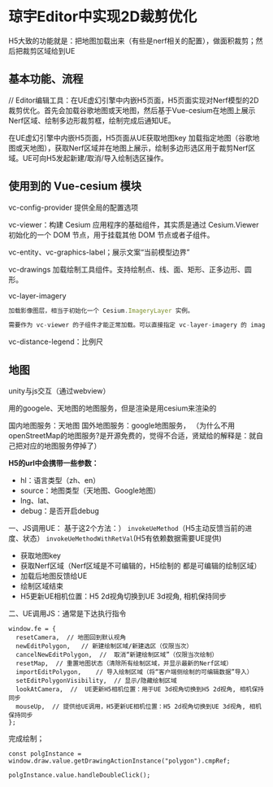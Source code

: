 # 琼宇Editor中实现2D裁剪优化
H5大致的功能就是：把地图加载出来（有些是nerf相关的配置），做面积裁剪；然后把裁剪区域给到UE

## 基本功能、流程

// 
Editor编辑工具：在UE虚幻引擎中内嵌H5页面，H5页面实现对Nerf模型的2D裁剪优化。首先会加载谷歌地图或天地图，然后基于Vue-cesium在地图上展示Nerf区域、绘制多边形裁剪框，绘制完成后通知UE。


在UE虚幻引擎中内嵌H5页面，H5页面从UE获取地图key 加载指定地图（谷歌地图或天地图），获取Nerf区域并在地图上展示，绘制多边形选区用于裁剪Nerf区域。UE可向H5发起新建/取消/导入绘制选区操作。



## 使用到的 Vue-cesium 模块
vc-config-provider
提供全局的配置选项

vc-viewer：构建 Cesium 应用程序的基础组件，其实质是通过 Cesium.Viewer 初始化的一个 DOM 节点，用于挂载其他 DOM 节点或者子组件。

vc-entity、vc-graphics-label；展示文案“当前模型边界”

vc-drawings
加载绘制工具组件。支持绘制点、线、面、矩形、正多边形、圆形。

vc-layer-imagery
```js
加载影像图层，相当于初始化一个 Cesium.ImageryLayer 实例。

需要作为 vc-viewer 的子组件才能正常加载。可以直接指定 vc-layer-imagery 的 imageryProvider 属性，或者用 VueCesium 提供的 vc-imagery-provider-xxx 系列组件作为 vc-layer-imagery 子组件挂载各个 imageryProvider，但一个影像图层只能挂载一个 provider。
```

vc-distance-legend：比例尺

## 地图
unity与js交互（通过webview）

用的googele、天地图的地图服务，但是渲染是用cesium来渲染的

国内地图服务：天地图
国外地图服务：google地图服务，
（为什么不用openStreetMap的地图服务?是开源免费的，觉得不合适，贤斌给的解释是：就自己把对应的地图服务停掉了）




**H5的url中会携带一些参数：**
* hl：语言类型（zh、en）
* source：地图类型（天地图、Google地图）
* lng、lat、
* debug：是否开启debug

一、JS调用UE：
基于这2个方法：）
`invokeUeMethod`（H5主动反馈当前的进度、状态）
`invokeUeMethodWithRetVal`(H5有依赖数据需要UE提供)

* 获取地图key
* 获取Nerf区域（Nerf区域是不可编辑的，H5绘制的 都是可编辑的绘制区域）
* 加载后地图反馈给UE
* 绘制区域结束
* H5更新UE相机位置：H5 2d视角切换到UE 3d视角, 相机保持同步


二、UE调用JS：通常是下达执行指令
```JS
window.fe = {
  resetCamera,  // 地图回到默认视角
  newEditPolygon,   // 新建绘制区域/新建选区（仅限当次）
  cancelNewEditPolygon,  //  取消“新建绘制区域”（仅限当次绘制）
  resetMap,  // 重置地图状态（清除所有绘制区域，并显示最新的Nerf区域）
  importEditPolygon,    // 导入绘制区域（将“客户端侧绘制的可编辑数据”导入）
  setEditPolygonVisibility,  // 显示/隐藏绘制区域
  lookAtCamera,  //  UE更新H5相机位置：用于UE 3d视角切换到H5 2d视角, 相机保持同步
  mouseUp,  // 提供给UE调用，H5更新UE相机位置：H5 2d视角切换到UE 3d视角, 相机保持同步
};
```

完成绘制；
```JS
const polgInstance = window.draw.value.getDrawingActionInstance("polygon").cmpRef;
  
polgInstance.value.handleDoubleClick();
```